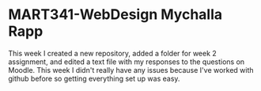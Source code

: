 # MART341-WebDesign Mychalla Rapp
This week I created a new repository, added a folder for week 2 assignment, and edited a text file with my responses to the questions on Moodle. This week I didn't really have any issues because I've worked with github before so getting everything set up was easy.
